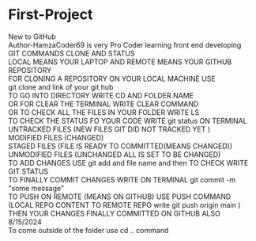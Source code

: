 # First-Project

New to GitHub
<br>
Author-HamzaCoder69 is very Pro Coder learning front end developing
<br>
GIT COMMANDS CLONE AND STATUS
<br>
LOCAL MEANS YOUR LAPTOP AND REMOTE MEANS YOUR GITHUB REPOSITORY
<br>
FOR CLONING A REPOSITORY ON YOUR LOCAL MACHINE USE
<br>
git clone and link of your git hub
<br>
TO GO INTO DIRECTORY WRITE CD AND FOLDER NAME
<br>
OR FOR CLEAR THE TERMINAL WRITE CLEAR COMMAND
<br>
OR TO CHECK ALL THE FILES IN YOUR FOLDER WRITE LS
<br>
TO CHECK THE STATUS FO YOUR CODE WRITE git status ON TERMINAL
<br>
UNTRACKED FILES (NEW FILES GIT DID NOT TRACKED YET )
<br>
MODIFIED FILES (CHANGED)
<br>
STAGED FILES (FILE IS READY TO COMMITTED(MEANS CHANGED))
<br>
UNMODIFIED FILES (UNCHANGED ALL IS SET TO BE CHANGED)
<br>
TO ADD CHANGES USE git add and file name and then TO CHECK WRITE GIT STATUS
<br>
TO FINALLY COMMIT CHANGES WRITE ON TERMINAL git commit -m "some message"
<br>
TO PUSH ON REMOTE (MEANS ON GITHUB) USE PUSH COMMAND (LOCAL REPO CONTENT TO REMOTE REPO write git push origin main ) THEN YOUR CHANGES FINALLY COMMITTED ON GITHUB ALSO
<br>
8/15/2024
<br>
To come outside of the folder use cd .. command
<br>

